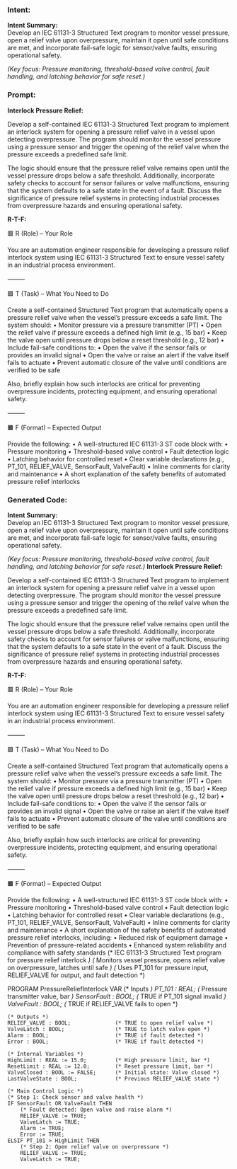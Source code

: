 ### Intent:
**Intent Summary:**  
Develop an IEC 61131-3 Structured Text program to monitor vessel pressure, open a relief valve upon overpressure, maintain it open until safe conditions are met, and incorporate fail-safe logic for sensor/valve faults, ensuring operational safety.  

*(Key focus: Pressure monitoring, threshold-based valve control, fault handling, and latching behavior for safe reset.)*

### Prompt:
**Interlock Pressure Relief:**

Develop a self-contained IEC 61131-3 Structured Text program to implement an interlock system for opening a pressure relief valve in a vessel upon detecting overpressure. The program should monitor the vessel pressure using a pressure sensor and trigger the opening of the relief valve when the pressure exceeds a predefined safe limit.

The logic should ensure that the pressure relief valve remains open until the vessel pressure drops below a safe threshold. Additionally, incorporate safety checks to account for sensor failures or valve malfunctions, ensuring that the system defaults to a safe state in the event of a fault. Discuss the significance of pressure relief systems in protecting industrial processes from overpressure hazards and ensuring operational safety.

**R-T-F:**

🟥 R (Role) – Your Role

You are an automation engineer responsible for developing a pressure relief interlock system using IEC 61131-3 Structured Text to ensure vessel safety in an industrial process environment.

⸻

🟩 T (Task) – What You Need to Do

Create a self-contained Structured Text program that automatically opens a pressure relief valve when the vessel’s pressure exceeds a safe limit. The system should:
	•	Monitor pressure via a pressure transmitter (PT)
	•	Open the relief valve if pressure exceeds a defined high limit (e.g., 15 bar)
	•	Keep the valve open until pressure drops below a reset threshold (e.g., 12 bar)
	•	Include fail-safe conditions to:
	•	Open the valve if the sensor fails or provides an invalid signal
	•	Open the valve or raise an alert if the valve itself fails to actuate
	•	Prevent automatic closure of the valve until conditions are verified to be safe

Also, briefly explain how such interlocks are critical for preventing overpressure incidents, protecting equipment, and ensuring operational safety.

⸻

🟧 F (Format) – Expected Output

Provide the following:
	•	A well-structured IEC 61131-3 ST code block with:
	•	Pressure monitoring
	•	Threshold-based valve control
	•	Fault detection logic
	•	Latching behavior for controlled reset
	•	Clear variable declarations (e.g., PT_101, RELIEF_VALVE, SensorFault, ValveFault)
	•	Inline comments for clarity and maintenance
	•	A short explanation of the safety benefits of automated pressure relief interlocks

### Generated Code:
**Intent Summary:**  
Develop an IEC 61131-3 Structured Text program to monitor vessel pressure, open a relief valve upon overpressure, maintain it open until safe conditions are met, and incorporate fail-safe logic for sensor/valve faults, ensuring operational safety.  

*(Key focus: Pressure monitoring, threshold-based valve control, fault handling, and latching behavior for safe reset.)*
**Interlock Pressure Relief:**

Develop a self-contained IEC 61131-3 Structured Text program to implement an interlock system for opening a pressure relief valve in a vessel upon detecting overpressure. The program should monitor the vessel pressure using a pressure sensor and trigger the opening of the relief valve when the pressure exceeds a predefined safe limit.

The logic should ensure that the pressure relief valve remains open until the vessel pressure drops below a safe threshold. Additionally, incorporate safety checks to account for sensor failures or valve malfunctions, ensuring that the system defaults to a safe state in the event of a fault. Discuss the significance of pressure relief systems in protecting industrial processes from overpressure hazards and ensuring operational safety.

**R-T-F:**

🟥 R (Role) – Your Role

You are an automation engineer responsible for developing a pressure relief interlock system using IEC 61131-3 Structured Text to ensure vessel safety in an industrial process environment.

⸻

🟩 T (Task) – What You Need to Do

Create a self-contained Structured Text program that automatically opens a pressure relief valve when the vessel’s pressure exceeds a safe limit. The system should:
	•	Monitor pressure via a pressure transmitter (PT)
	•	Open the relief valve if pressure exceeds a defined high limit (e.g., 15 bar)
	•	Keep the valve open until pressure drops below a reset threshold (e.g., 12 bar)
	•	Include fail-safe conditions to:
	•	Open the valve if the sensor fails or provides an invalid signal
	•	Open the valve or raise an alert if the valve itself fails to actuate
	•	Prevent automatic closure of the valve until conditions are verified to be safe

Also, briefly explain how such interlocks are critical for preventing overpressure incidents, protecting equipment, and ensuring operational safety.

⸻

🟧 F (Format) – Expected Output

Provide the following:
	•	A well-structured IEC 61131-3 ST code block with:
	•	Pressure monitoring
	•	Threshold-based valve control
	•	Fault detection logic
	•	Latching behavior for controlled reset
	•	Clear variable declarations (e.g., PT_101, RELIEF_VALVE, SensorFault, ValveFault)
	•	Inline comments for clarity and maintenance
	•	A short explanation of the safety benefits of automated pressure relief interlocks, including:
	•	Reduced risk of equipment damage
	•	Prevention of pressure-related accidents
	•	Enhanced system reliability and compliance with safety standards
(* IEC 61131-3 Structured Text program for pressure relief interlock *)
(* Monitors vessel pressure, opens relief valve on overpressure, latches until safe *)
(* Uses PT_101 for pressure input, RELIEF_VALVE for output, and fault detection *)

PROGRAM PressureReliefInterlock
VAR
    (* Inputs *)
    PT_101 : REAL;                    (* Pressure transmitter value, bar *)
    SensorFault : BOOL;               (* TRUE if PT_101 signal invalid *)
    ValveFault : BOOL;                (* TRUE if RELIEF_VALVE fails to open *)

    (* Outputs *)
    RELIEF_VALVE : BOOL;              (* TRUE to open relief valve *)
    ValveLatch : BOOL;                (* TRUE to latch valve open *)
    Alarm : BOOL;                     (* TRUE if fault detected *)
    Error : BOOL;                     (* TRUE if fault detected *)

    (* Internal Variables *)
    HighLimit : REAL := 15.0;         (* High pressure limit, bar *)
    ResetLimit : REAL := 12.0;        (* Reset pressure limit, bar *)
    ValveClosed : BOOL := FALSE;      (* Initial state: Valve closed *)
    LastValveState : BOOL;            (* Previous RELIEF_VALVE state *)

    (* Main Control Logic *)
    (* Step 1: Check sensor and valve health *)
    IF SensorFault OR ValveFault THEN
        (* Fault detected: Open valve and raise alarm *)
        RELIEF_VALVE := TRUE;
        ValveLatch := TRUE;
        Alarm := TRUE;
        Error := TRUE;
    ELSIF PT_101 > HighLimit THEN
        (* Step 2: Open relief valve on overpressure *)
        RELIEF_VALVE := TRUE;
        ValveLatch := TRUE;

